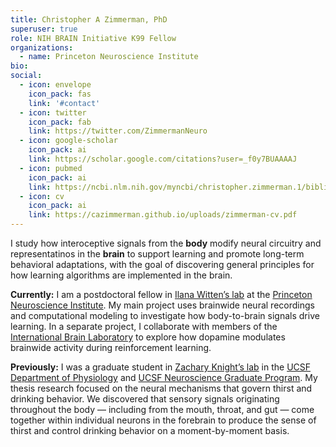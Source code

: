 ```yaml
---
title: Christopher A Zimmerman, PhD
superuser: true
role: NIH BRAIN Initiative K99 Fellow
organizations:
  - name: Princeton Neuroscience Institute
bio:
social:
  - icon: envelope
    icon_pack: fas
    link: '#contact'
  - icon: twitter
    icon_pack: fab
    link: https://twitter.com/ZimmermanNeuro
  - icon: google-scholar
    icon_pack: ai
    link: https://scholar.google.com/citations?user=_f0y7BUAAAAJ
  - icon: pubmed
    icon_pack: ai
    link: https://ncbi.nlm.nih.gov/myncbi/christopher.zimmerman.1/bibliography/public
  - icon: cv
    icon_pack: ai
    link: https://cazimmerman.github.io/uploads/zimmerman-cv.pdf
---
```


I study how interoceptive signals from the <strong>body</strong> modify neural circuitry and representatinos in the <strong>brain</strong> to support learning and promote long-term behavioral adaptations, with the goal of discovering general principles for how learning algorithms are implemented in the brain.

<strong>Currently:</strong> I am a postdoctoral fellow in <a href='https://www.wittenlab.org/' target='_blank'>Ilana Witten’s lab</a> at the <a href='https://pni.princeton.edu/' target='_blank'>Princeton Neuroscience Institute</a>. My main project uses brainwide neural recordings and computational modeling to investigate how body-to-brain signals drive learning. In a separate project, I collaborate with members of the <a href='https://www.internationalbrainlab.com/' target='_blank'>International Brain Laboratory</a> to explore how dopamine modulates brainwide activity during reinforcement learning.

<strong>Previously:</strong> I was a graduate student in <a href='https://knightlab.ucsf.edu/' target='_blank'>Zachary Knight’s lab</a> in the <a href='https://physiology.ucsf.edu' target='_blank'>UCSF Department of Physiology</a> and <a href='https://neurograd.ucsf.edu' target='_blank'>UCSF Neuroscience Graduate Program</a>. My thesis research focused on the neural mechanisms that govern thirst and drinking behavior. We discovered that sensory signals originating throughout the body — including from the mouth, throat, and gut — come together within individual neurons in the forebrain to produce the sense of thirst and control drinking behavior on a moment-by-moment basis.
